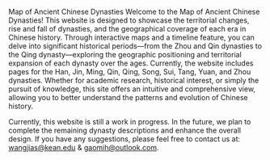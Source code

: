 Map of Ancient Chinese Dynasties
Welcome to the Map of Ancient Chinese Dynasties! This website is designed to showcase the territorial changes, rise and fall of dynasties, 
and the geographical coverage of each era in Chinese history. Through interactive maps and a timeline feature, you can delve into significant historical periods—from the Zhou and Qin dynasties to the 
Qing dynasty—exploring the geographic positioning and territorial expansion of each dynasty over the ages. Currently, the website includes pages for the Han, Jin, Ming, Qin, Qing, Song, Sui, Tang, Yuan, 
and Zhou dynasties. Whether for academic research, historical interest, or simply the pursuit of knowledge, this site offers an intuitive and comprehensive view, allowing you to better understand the patterns 
and evolution of Chinese history.

Currently, this website is still a work in progress. In the future, we plan to complete the remaining dynasty descriptions and enhance the overall design.
If you have any suggestions, please feel free to contact us at: wangjias@kean.edu & gaomih@outlook.com.
